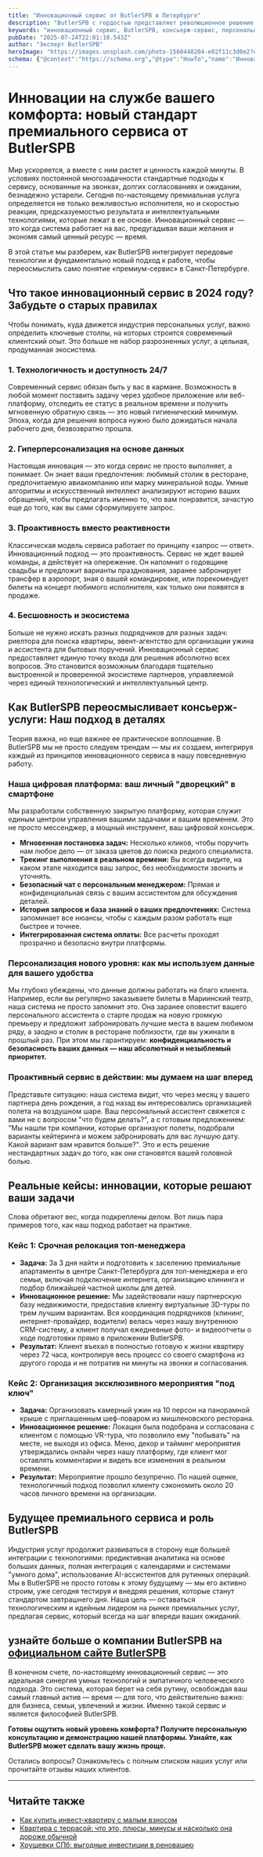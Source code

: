 ```yaml
---
title: "Инновационный сервис от ButlerSPB в Петербурге"
description: "ButlerSPB с гордостью представляет революционное решение для вашего комфорта. Наш новый сервис объединяет персональный подход и технологии для решения задач."
keywords: "инновационный сервис, ButlerSPB, консьерж-сервис, персональный ассистент, технологии, услуги, СПб"
pubDate: "2025-07-24T22:01:10.543Z"
author: "Эксперт ButlerSPB"
heroImage: "https://images.unsplash.com/photo-1560448204-e02f11c3d0e2?q=80&w=2070&auto=format&fit=crop"
schema: {"@context":"https://schema.org","@type":"HowTo","name":"Инновационный сервис от ButlerSPB в Петербурге","description":"ButlerSPB с гордостью представляет революционное решение для вашего комфорта. Наш новый сервис объединяет персональный подход и технологии для решения задач.","image":{"@type":"ImageObject","url":"https://images.unsplash.com/photo-1560448204-e02f11c3d0e2?q=80&w=2070&auto=format&fit=crop"},"aggregateRating":{"@type":"AggregateRating","ratingValue":"4.8","reviewCount":509,"bestRating":"5","worstRating":"1"},"publisher":{"@type":"Organization","name":"Блог ButlerSPB","logo":{"@type":"ImageObject","url":"https://butlerspb-blog.netlify.app/favicon.ico"}},"mainEntityOfPage":{"@type":"WebPage","@id":"https://butlerspb-blog.netlify.app/blog/innovacionnyy-servis/"}}
---
```

# Инновации на службе вашего комфорта: новый стандарт премиального сервиса от ButlerSPB

Мир ускоряется, а вместе с ним растет и ценность каждой минуты. В условиях постоянной многозадачности стандартные подходы к сервису, основанные на звонках, долгих согласованиях и ожидании, безнадежно устарели. Сегодня по-настоящему премиальная услуга определяется не только вежливостью исполнителя, но и скоростью реакции, предсказуемостью результата и интеллектуальными технологиями, которые лежат в ее основе. Инновационный сервис — это когда система работает на вас, предугадывая ваши желания и экономя самый ценный ресурс — время.

В этой статье мы разберем, как ButlerSPB интегрирует передовые технологии и фундаментально новый подход к работе, чтобы переосмыслить само понятие «премиум-сервис» в Санкт-Петербурге.

## Что такое инновационный сервис в 2024 году? Забудьте о старых правилах

Чтобы понимать, куда движется индустрия персональных услуг, важно определить ключевые столпы, на которых строится современный клиентский опыт. Это больше не набор разрозненных услуг, а цельная, продуманная экосистема.

### 1. Технологичность и доступность 24/7

Современный сервис обязан быть у вас в кармане. Возможность в любой момент поставить задачу через удобное приложение или веб-платформу, отследить ее статус в реальном времени и получить мгновенную обратную связь — это новый гигиенический минимум. Эпоха, когда для решения вопроса нужно было дожидаться начала рабочего дня, безвозвратно прошла.

### 2. Гиперперсонализация на основе данных

Настоящая инновация — это когда сервис не просто выполняет, а понимает. Он знает ваши предпочтения: любимый столик в ресторане, предпочитаемую авиакомпанию или марку минеральной воды. Умные алгоритмы и искусственный интеллект анализируют историю ваших обращений, чтобы предлагать именно то, что вам понравится, зачастую еще до того, как вы сами сформулируете запрос.

### 3. Проактивность вместо реактивности

Классическая модель сервиса работает по принципу «запрос — ответ». Инновационный подход — это проактивность. Сервис не ждет вашей команды, а действует на опережение. Он напомнит о годовщине свадьбы и предложит варианты празднования, заранее забронирует трансфер в аэропорт, зная о вашей командировке, или порекомендует билеты на концерт любимого исполнителя, как только они появятся в продаже.

### 4. Бесшовность и экосистема

Больше не нужно искать разных подрядчиков для разных задач: риелтора для поиска квартиры, эвент-агентство для организации ужина и ассистента для бытовых поручений. Инновационный сервис предоставляет единую точку входа для решения абсолютно всех вопросов. Это становится возможным благодаря тщательно выстроенной и проверенной экосистеме партнеров, управляемой через единый технологический и интеллектуальный центр.

## Как ButlerSPB переосмысливает консьерж-услуги: Наш подход в деталях

Теория важна, но еще важнее ее практическое воплощение. В ButlerSPB мы не просто следуем трендам — мы их создаем, интегрируя каждый из принципов инновационного сервиса в нашу повседневную работу.

### Наша цифровая платформа: ваш личный "дворецкий" в смартфоне

Мы разработали собственную закрытую платформу, которая служит единым центром управления вашими задачами и вашим временем. Это не просто мессенджер, а мощный инструмент, ваш цифровой консьерж.

*   **Мгновенная постановка задач:** Несколько кликов, чтобы поручить нам любое дело — от заказа цветов до поиска редкого специалиста.
*   **Трекинг выполнения в реальном времени:** Вы всегда видите, на каком этапе находится ваш запрос, без необходимости звонить и уточнять.
*   **Безопасный чат с персональным менеджером:** Прямая и конфиденциальная связь с вашим ассистентом для обсуждения деталей.
*   **История запросов и база знаний о ваших предпочтениях:** Система запоминает все нюансы, чтобы с каждым разом работать еще быстрее и точнее.
*   **Интегрированная система оплаты:** Все расчеты проходят прозрачно и безопасно внутри платформы.

### Персонализация нового уровня: как мы используем данные для вашего удобства

Мы глубоко убеждены, что данные должны работать на благо клиента. Например, если вы регулярно заказываете билеты в Мариинский театр, наша система не просто запомнит это. Она заранее оповестит вашего персонального ассистента о старте продаж на новую громкую премьеру и предложит забронировать лучшие места в вашем любимом ряду, а заодно и столик в ресторане поблизости, где вы ужинали в прошлый раз. При этом мы гарантируем: **конфиденциальность и безопасность ваших данных — наш абсолютный и незыблемый приоритет.**

### Проактивный сервис в действии: мы думаем на шаг вперед

Представьте ситуацию: наша система видит, что через месяц у вашего партнера день рождения, а год назад вы интересовались организацией полета на воздушном шаре. Ваш персональный ассистент свяжется с вами не с вопросом "что будем делать?", а с готовым предложением: "Мы нашли три компании, которые организуют полеты, подобрали варианты кейтеринга и можем забронировать для вас лучшую дату. Какой вариант вам нравится больше?". Это и есть решение нестандартных задач до того, как они становятся вашей головной болью.

## Реальные кейсы: инновации, которые решают ваши задачи

Слова обретают вес, когда подкреплены делом. Вот лишь пара примеров того, как наш подход работает на практике.

### Кейс 1: Срочная релокация топ-менеджера

*   **Задача:** За 3 дня найти и подготовить к заселению премиальные апартаменты в центре Санкт-Петербурга для топ-менеджера и его семьи, включая подключение интернета, организацию клининга и подбор ближайшей частной школы для детей.
*   **Инновационное решение:** Мы задействовали нашу партнерскую базу недвижимости, предоставив клиенту виртуальные 3D-туры по трем лучшим вариантам. Вся координация подрядчиков (клининг, интернет-провайдер, водители) велась через нашу внутреннюю CRM-систему, а клиент получал ежедневные фото- и видеоотчеты о ходе подготовки прямо в приложении ButlerSPB.
*   **Результат:** Клиент въехал в полностью готовую к жизни квартиру через 72 часа, контролируя весь процесс со своего смартфона из другого города и не потратив ни минуты на звонки и согласования.

### Кейс 2: Организация эксклюзивного мероприятия "под ключ"

*   **Задача:** Организовать камерный ужин на 10 персон на панорамной крыше с приглашенным шеф-поваром из мишленовского ресторана.
*   **Инновационное решение:** Локация была подобрана и согласована с клиентом с помощью VR-тура, что позволило ему "побывать" на месте, не выходя из офиса. Меню, декор и тайминг мероприятия утверждались онлайн через нашу платформу, где клиент мог оставлять комментарии и видеть все изменения в реальном времени.
*   **Результат:** Мероприятие прошло безупречно. По нашей оценке, технологичный подход позволил клиенту сэкономить около 20 часов личного времени на организации.

## Будущее премиального сервиса и роль ButlerSPB

Индустрия услуг продолжит развиваться в сторону еще большей интеграции с технологиями: предиктивная аналитика на основе больших данных, полная интеграция с календарями и системами "умного дома", использование AI-ассистентов для рутинных операций. Мы в ButlerSPB не просто готовы к этому будущему — мы его активно строим, уже сегодня тестируя и внедряя решения, которые станут стандартом завтрашнего дня. Наша цель — оставаться технологическим и идейным лидером на рынке премиальных услуг, предлагая сервис, который всегда на шаг впереди ваших ожиданий.

## узнайте больше о компании ButlerSPB на <a href="https://butlerspb.ru/o-nas" target="_blank" rel="nofollow">официальном сайте ButlerSPB</a>

В конечном счете, по-настоящему инновационный сервис — это идеальная синергия умных технологий и эмпатичного человеческого подхода. Это система, которая берет на себя рутину, освобождая ваш самый главный актив — время — для того, что действительно важно: для бизнеса, семьи, увлечений и жизни. Именно такой сервис и является философией ButlerSPB.

**Готовы ощутить новый уровень комфорта? Получите персональную консультацию и демонстрацию нашей платформы. Узнайте, как ButlerSPB может сделать вашу жизнь проще.**

Остались вопросы? Ознакомьтесь с полным списком наших услуг или прочитайте отзывы наших клиентов.

---

## Читайте также

*   [Как купить инвест-квартиру с малым взносом](/blog/kak-kupit-investicionnuyu-kvartiru-s-minimalnym-pervym-vznosom/)
*   [Квартира с террасой: что это, плюсы, минусы и насколько она дороже обычной](/blog/chto-takoe-kvartira-s-terrasoy-i-naskolko-ona-dorozhe/)
*   [Хрущевки СПб: выгодные инвестиции в реновацию](/blog/investicii-v-renovaciyu-hruschevok-v-sankt-peterburge/)

